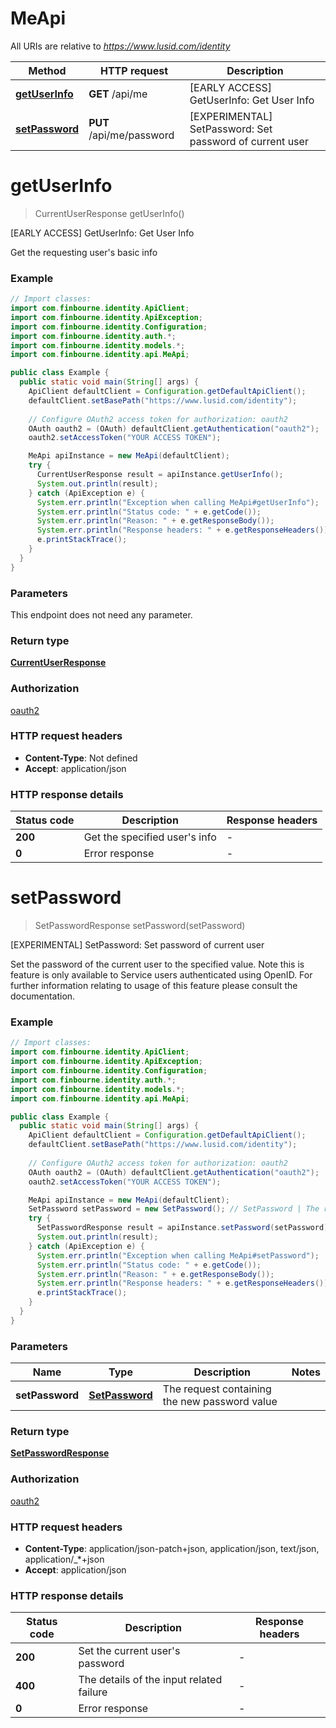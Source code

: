 # MeApi

All URIs are relative to *https://www.lusid.com/identity*

Method | HTTP request | Description
------------- | ------------- | -------------
[**getUserInfo**](MeApi.md#getUserInfo) | **GET** /api/me | [EARLY ACCESS] GetUserInfo: Get User Info
[**setPassword**](MeApi.md#setPassword) | **PUT** /api/me/password | [EXPERIMENTAL] SetPassword: Set password of current user


<a name="getUserInfo"></a>
# **getUserInfo**
> CurrentUserResponse getUserInfo()

[EARLY ACCESS] GetUserInfo: Get User Info

Get the requesting user&#39;s basic info

### Example
```java
// Import classes:
import com.finbourne.identity.ApiClient;
import com.finbourne.identity.ApiException;
import com.finbourne.identity.Configuration;
import com.finbourne.identity.auth.*;
import com.finbourne.identity.models.*;
import com.finbourne.identity.api.MeApi;

public class Example {
  public static void main(String[] args) {
    ApiClient defaultClient = Configuration.getDefaultApiClient();
    defaultClient.setBasePath("https://www.lusid.com/identity");
    
    // Configure OAuth2 access token for authorization: oauth2
    OAuth oauth2 = (OAuth) defaultClient.getAuthentication("oauth2");
    oauth2.setAccessToken("YOUR ACCESS TOKEN");

    MeApi apiInstance = new MeApi(defaultClient);
    try {
      CurrentUserResponse result = apiInstance.getUserInfo();
      System.out.println(result);
    } catch (ApiException e) {
      System.err.println("Exception when calling MeApi#getUserInfo");
      System.err.println("Status code: " + e.getCode());
      System.err.println("Reason: " + e.getResponseBody());
      System.err.println("Response headers: " + e.getResponseHeaders());
      e.printStackTrace();
    }
  }
}
```

### Parameters
This endpoint does not need any parameter.

### Return type

[**CurrentUserResponse**](CurrentUserResponse.md)

### Authorization

[oauth2](../README.md#oauth2)

### HTTP request headers

 - **Content-Type**: Not defined
 - **Accept**: application/json

### HTTP response details
| Status code | Description | Response headers |
|-------------|-------------|------------------|
**200** | Get the specified user&#39;s info |  -  |
**0** | Error response |  -  |

<a name="setPassword"></a>
# **setPassword**
> SetPasswordResponse setPassword(setPassword)

[EXPERIMENTAL] SetPassword: Set password of current user

Set the password of the current user to the specified value.                Note this is feature is only available to Service users authenticated using OpenID. For further information  relating to usage of this feature please consult the documentation.

### Example
```java
// Import classes:
import com.finbourne.identity.ApiClient;
import com.finbourne.identity.ApiException;
import com.finbourne.identity.Configuration;
import com.finbourne.identity.auth.*;
import com.finbourne.identity.models.*;
import com.finbourne.identity.api.MeApi;

public class Example {
  public static void main(String[] args) {
    ApiClient defaultClient = Configuration.getDefaultApiClient();
    defaultClient.setBasePath("https://www.lusid.com/identity");
    
    // Configure OAuth2 access token for authorization: oauth2
    OAuth oauth2 = (OAuth) defaultClient.getAuthentication("oauth2");
    oauth2.setAccessToken("YOUR ACCESS TOKEN");

    MeApi apiInstance = new MeApi(defaultClient);
    SetPassword setPassword = new SetPassword(); // SetPassword | The request containing the new password value
    try {
      SetPasswordResponse result = apiInstance.setPassword(setPassword);
      System.out.println(result);
    } catch (ApiException e) {
      System.err.println("Exception when calling MeApi#setPassword");
      System.err.println("Status code: " + e.getCode());
      System.err.println("Reason: " + e.getResponseBody());
      System.err.println("Response headers: " + e.getResponseHeaders());
      e.printStackTrace();
    }
  }
}
```

### Parameters

Name | Type | Description  | Notes
------------- | ------------- | ------------- | -------------
 **setPassword** | [**SetPassword**](SetPassword.md)| The request containing the new password value |

### Return type

[**SetPasswordResponse**](SetPasswordResponse.md)

### Authorization

[oauth2](../README.md#oauth2)

### HTTP request headers

 - **Content-Type**: application/json-patch+json, application/json, text/json, application/_*+json
 - **Accept**: application/json

### HTTP response details
| Status code | Description | Response headers |
|-------------|-------------|------------------|
**200** | Set the current user&#39;s password |  -  |
**400** | The details of the input related failure |  -  |
**0** | Error response |  -  |

